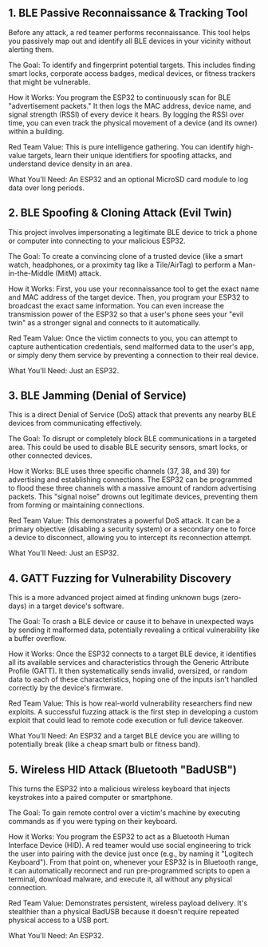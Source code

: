 ## 1. BLE Passive Reconnaissance & Tracking Tool
Before any attack, a red teamer performs reconnaissance. This tool helps you passively map out and identify all BLE devices in your vicinity without alerting them.

The Goal: To identify and fingerprint potential targets. This includes finding smart locks, corporate access badges, medical devices, or fitness trackers that might be vulnerable.

How it Works: You program the ESP32 to continuously scan for BLE "advertisement packets." It then logs the MAC address, device name, and signal strength (RSSI) of every device it hears. By logging the RSSI over time, you can even track the physical movement of a device (and its owner) within a building.

Red Team Value: This is pure intelligence gathering. You can identify high-value targets, learn their unique identifiers for spoofing attacks, and understand device density in an area.

What You'll Need: An ESP32 and an optional MicroSD card module to log data over long periods.

## 2. BLE Spoofing & Cloning Attack (Evil Twin)
This project involves impersonating a legitimate BLE device to trick a phone or computer into connecting to your malicious ESP32.

The Goal: To create a convincing clone of a trusted device (like a smart watch, headphones, or a proximity tag like a Tile/AirTag) to perform a Man-in-the-Middle (MitM) attack.

How it Works: First, you use your reconnaissance tool to get the exact name and MAC address of the target device. Then, you program your ESP32 to broadcast the exact same information. You can even increase the transmission power of the ESP32 so that a user's phone sees your "evil twin" as a stronger signal and connects to it automatically.

Red Team Value: Once the victim connects to you, you can attempt to capture authentication credentials, send malformed data to the user's app, or simply deny them service by preventing a connection to their real device.

What You'll Need: Just an ESP32.

## 3. BLE Jamming (Denial of Service)
This is a direct Denial of Service (DoS) attack that prevents any nearby BLE devices from communicating effectively.

The Goal: To disrupt or completely block BLE communications in a targeted area. This could be used to disable BLE security sensors, smart locks, or other connected devices.

How it Works: BLE uses three specific channels (37, 38, and 39) for advertising and establishing connections. The ESP32 can be programmed to flood these three channels with a massive amount of random advertising packets. This "signal noise" drowns out legitimate devices, preventing them from forming or maintaining connections.

Red Team Value: This demonstrates a powerful DoS attack. It can be a primary objective (disabling a security system) or a secondary one to force a device to disconnect, allowing you to intercept its reconnection attempt.

What You'll Need: Just an ESP32.

## 4. GATT Fuzzing for Vulnerability Discovery
This is a more advanced project aimed at finding unknown bugs (zero-days) in a target device's software.

The Goal: To crash a BLE device or cause it to behave in unexpected ways by sending it malformed data, potentially revealing a critical vulnerability like a buffer overflow.

How it Works: Once the ESP32 connects to a target BLE device, it identifies all its available services and characteristics through the Generic Attribute Profile (GATT). It then systematically sends invalid, oversized, or random data to each of these characteristics, hoping one of the inputs isn't handled correctly by the device's firmware.

Red Team Value: This is how real-world vulnerability researchers find new exploits. A successful fuzzing attack is the first step in developing a custom exploit that could lead to remote code execution or full device takeover.

What You'll Need: An ESP32 and a target BLE device you are willing to potentially break (like a cheap smart bulb or fitness band).

## 5. Wireless HID Attack (Bluetooth "BadUSB")
This turns the ESP32 into a malicious wireless keyboard that injects keystrokes into a paired computer or smartphone.

The Goal: To gain remote control over a victim's machine by executing commands as if you were typing on their keyboard.

How it Works: You program the ESP32 to act as a Bluetooth Human Interface Device (HID). A red teamer would use social engineering to trick the user into pairing with the device just once (e.g., by naming it "Logitech Keyboard"). From that point on, whenever your ESP32 is in Bluetooth range, it can automatically reconnect and run pre-programmed scripts to open a terminal, download malware, and execute it, all without any physical connection.

Red Team Value: Demonstrates persistent, wireless payload delivery. It's stealthier than a physical BadUSB because it doesn't require repeated physical access to a USB port.

What You'll Need: An ESP32.